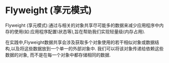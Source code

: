 # Flyweight (享元模式)

Flyweight (享元模式):通过与相关的对象共享尽可能多的数据来减少应用程序中内存的使用(如:应用程序配置\状态等),旨在帮助我们实现轻量级(内存占用).

在实践中,Flyweight数据共享会涉及获取多个对象使用的若干相似对象或数据结构,以及将这些数据放到一个单一的外部对象中.
我们可以将该对象传递给依赖这些数据的对象, 而不是在每一个对象中都存储相同的数据.